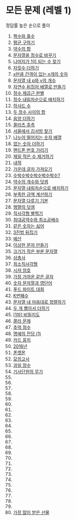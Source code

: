 # 모든 문제 (레벨 1)

정답률 높은 순으로 풀이

1. <a href="https://school.programmers.co.kr/learn/courses/30/lessons/12937">짝수와 홀수</a>
2. <a href="https://school.programmers.co.kr/learn/courses/30/lessons/12944">평균 구하기</a>
3. <a href="https://school.programmers.co.kr/learn/courses/30/lessons/12928">약수의 합</a>
4. <a href="https://school.programmers.co.kr/learn/courses/30/lessons/12925">문자열을 정수로 바꾸기</a>
5. <a href="https://school.programmers.co.kr/learn/courses/30/lessons/87389">나머지가 1이 되는 수 찾기</a>
6. <a href="https://school.programmers.co.kr/learn/courses/30/lessons/12931">자릿수 더하기</a>
7. <a href="https://school.programmers.co.kr/learn/courses/30/lessons/12954">x만큼 간격이 있는 n개의 숫자</a>
8. <a href="https://school.programmers.co.kr/learn/courses/30/lessons/12916">문자열 내 p와 y의 개수</a>
9. <a href="https://school.programmers.co.kr/learn/courses/30/lessons/12932">자연수 뒤집어 배열로 만들기</a>
10. <a href="https://school.programmers.co.kr/learn/courses/30/lessons/12934">정수 제곱근 판별</a>
11. <a href="https://school.programmers.co.kr/learn/courses/30/lessons/12933">정수 내림차순으로 배치하기</a>
12. <a href="https://school.programmers.co.kr/learn/courses/30/lessons/12947">하샤드 수</a>
13. <a href="https://school.programmers.co.kr/learn/courses/30/lessons/12912">두 정수 사이의 합</a>
14. <a href="https://school.programmers.co.kr/learn/courses/30/lessons/76501">음양 더하기</a>
15. <a href="https://school.programmers.co.kr/learn/courses/30/lessons/12943">콜라츠 추측</a>
16. <a href="https://school.programmers.co.kr/learn/courses/30/lessons/12919">서울에서 김서방 찾기</a>
17. <a href="https://school.programmers.co.kr/learn/courses/30/lessons/12910">나누어 떨어지는 숫자 배열</a>
18. <a href="https://school.programmers.co.kr/learn/courses/30/lessons/86051">없는 숫자 더하기</a>
19. <a href="https://school.programmers.co.kr/learn/courses/30/lessons/12948">핸드폰 번호 가리기</a>
20. <a href="https://school.programmers.co.kr/learn/courses/30/lessons/12935">제일 작은 수 제거하기</a>
21. <a href="https://school.programmers.co.kr/learn/courses/30/lessons/70128">내적</a>
22. <a href="https://school.programmers.co.kr/learn/courses/30/lessons/12903">가운데 글자 가져오기</a>
23. <a href="https://school.programmers.co.kr/learn/courses/30/lessons/12922">수박수박수박수박수박수?</a>
24. <a href="https://school.programmers.co.kr/learn/courses/30/lessons/77884">약수의 개수와 덧셈</a>
25. <a href="https://school.programmers.co.kr/learn/courses/30/lessons/12917">문자열 내림차순으로 배치하기</a>
26. <a href="https://school.programmers.co.kr/learn/courses/30/lessons/82612">부족한 금액 계산하기</a>
27. <a href="https://school.programmers.co.kr/learn/courses/30/lessons/12918">문자열 다루기 기본</a>
28. <a href="https://school.programmers.co.kr/learn/courses/30/lessons/12950">행렬의 덧셈</a>
29. <a href="https://school.programmers.co.kr/learn/courses/30/lessons/12969">직사각형 별찍기</a>
30. <a href="https://school.programmers.co.kr/learn/courses/30/lessons/12940">최대공약수와 최소공배수</a>
31. <a href="https://school.programmers.co.kr/learn/courses/30/lessons/12906">같은 숫자는 싫어</a>
32. <a href="https://school.programmers.co.kr/learn/courses/30/lessons/68935">3진법 뒤집기</a>
33. <a href="https://school.programmers.co.kr/learn/courses/30/lessons/12982">예산</a>
34. <a href="https://school.programmers.co.kr/learn/courses/30/lessons/12930">이상한 문자 만들기</a>
35. <a href="https://school.programmers.co.kr/learn/courses/30/lessons/147355">크기가 작은 부분 문자열</a>
36. <a href="https://school.programmers.co.kr/learn/courses/30/lessons/131705">삼총사</a>
37. <a href="https://school.programmers.co.kr/learn/courses/30/lessons/86491">최소직사각형</a>
38. <a href="https://school.programmers.co.kr/learn/courses/30/lessons/12926">시저 암호</a>
39. <a href="https://school.programmers.co.kr/learn/courses/30/lessons/142086">가장 가까운 같은 글자</a>
40. <a href="https://school.programmers.co.kr/learn/courses/30/lessons/81301">숫자 문자열과 영단어</a>
41. <a href="https://school.programmers.co.kr/learn/courses/30/lessons/134240">푸드 파이트 대회</a>
42. <a href="https://school.programmers.co.kr/learn/courses/30/lessons/42748">K번째수</a>
43. <a href="https://school.programmers.co.kr/learn/courses/30/lessons/12915">문자열 내 마음대로 정렬하기</a>
44. <a href="https://school.programmers.co.kr/learn/courses/30/lessons/68644">두 개 뽑아서 더하기</a>
45. <a href="https://school.programmers.co.kr/learn/courses/30/lessons/17681">[1차] 비밀지도</a>
46. <a href="https://school.programmers.co.kr/learn/courses/30/lessons/132267">콜라 문제</a>
47. <a href="https://school.programmers.co.kr/learn/courses/30/lessons/176963/solution_groups?language=javascript">추억 점수</a>
48. <a href="https://school.programmers.co.kr/learn/courses/30/lessons/138477">명예의 전당 (1)</a>
49. <a href="https://school.programmers.co.kr/learn/courses/30/lessons/159994">카드 뭉치</a>
50. <a href="https://school.programmers.co.kr/learn/courses/30/lessons/12901">2016년</a>
51. <a href="https://school.programmers.co.kr/learn/courses/30/lessons/1845">폰켓몬</a>
52. <a href="https://school.programmers.co.kr/learn/courses/30/lessons/42840">모의고사</a>
53. <a href="https://school.programmers.co.kr/learn/courses/30/lessons/135808">과일 장수</a>
54. <a href="https://school.programmers.co.kr/learn/courses/30/lessons/136798">기사단원의 무기</a>
55. <a href=""></a>
56. <a href=""></a>
57. <a href=""></a>
58. <a href=""></a>
59. <a href=""></a>
60. <a href=""></a>
61. <a href=""></a>
62. <a href=""></a>
63. <a href=""></a>
64. <a href=""></a>
65. <a href=""></a>
66. <a href=""></a>
67. <a href=""></a>
68. <a href=""></a>
69. <a href=""></a>
70. <a href=""></a>
71. <a href=""></a>
72. <a href=""></a>
73. <a href=""></a>
74. <a href=""></a>
75. <a href=""></a>
76. <a href=""></a>
77. <a href=""></a>
78. <a href=""></a>
79. <a href=""></a>
80. <a href="https://school.programmers.co.kr/learn/courses/30/lessons/258712">가장 많이 받은 선물</a>
